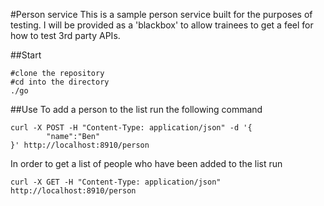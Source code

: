 #Person service
This is a sample person service built for the purposes of testing. I will be provided as a 'blackbox' to allow trainees to get a feel for how to test 3rd party APIs.

##Start
```console
#clone the repository
#cd into the directory
./go
```

##Use
To add a person to the list run the following command
```console
curl -X POST -H "Content-Type: application/json" -d '{
        "name":"Ben"
}' http://localhost:8910/person
```

In order to get a list of people who have been added to the list run
```
curl -X GET -H "Content-Type: application/json" http://localhost:8910/person
```
